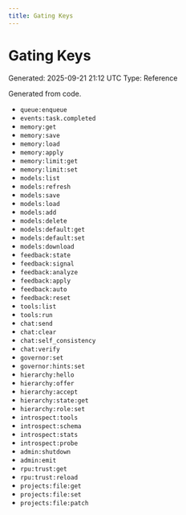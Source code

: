 ```yaml
---
title: Gating Keys
---
```


# Gating Keys
Generated: 2025-09-21 21:12 UTC
Type: Reference

Generated from code.

- `queue:enqueue`
- `events:task.completed`
- `memory:get`
- `memory:save`
- `memory:load`
- `memory:apply`
- `memory:limit:get`
- `memory:limit:set`
- `models:list`
- `models:refresh`
- `models:save`
- `models:load`
- `models:add`
- `models:delete`
- `models:default:get`
- `models:default:set`
- `models:download`
- `feedback:state`
- `feedback:signal`
- `feedback:analyze`
- `feedback:apply`
- `feedback:auto`
- `feedback:reset`
- `tools:list`
- `tools:run`
- `chat:send`
- `chat:clear`
- `chat:self_consistency`
- `chat:verify`
- `governor:set`
- `governor:hints:set`
- `hierarchy:hello`
- `hierarchy:offer`
- `hierarchy:accept`
- `hierarchy:state:get`
- `hierarchy:role:set`
- `introspect:tools`
- `introspect:schema`
- `introspect:stats`
- `introspect:probe`
- `admin:shutdown`
- `admin:emit`
- `rpu:trust:get`
- `rpu:trust:reload`
- `projects:file:get`
- `projects:file:set`
- `projects:file:patch`
